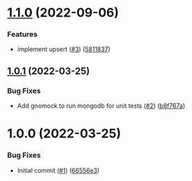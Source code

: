 # [1.1.0](https://github.com/catalystsquad/data-mover-destination-mongodb/compare/v1.0.1...v1.1.0) (2022-09-06)


### Features

* implement upsert ([#3](https://github.com/catalystsquad/data-mover-destination-mongodb/issues/3)) ([5811837](https://github.com/catalystsquad/data-mover-destination-mongodb/commit/5811837bb4655fb381a38930296d8772fe433164))

## [1.0.1](https://github.com/catalystsquad/data-mover-destination-mongodb/compare/v1.0.0...v1.0.1) (2022-03-25)


### Bug Fixes

* Add gnomock to run mongodb for unit tests ([#2](https://github.com/catalystsquad/data-mover-destination-mongodb/issues/2)) ([b8f767a](https://github.com/catalystsquad/data-mover-destination-mongodb/commit/b8f767aef879ae9645d43a65c3d8d13794fb0f83))

# 1.0.0 (2022-03-25)


### Bug Fixes

* Initial commit ([#1](https://github.com/catalystsquad/data-mover-destination-mongodb/issues/1)) ([66556e3](https://github.com/catalystsquad/data-mover-destination-mongodb/commit/66556e329dcfd098dc3760de44008586a704a62b))
